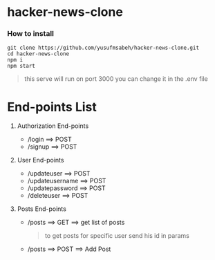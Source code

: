 # hacker-news-clone

### How to install

```
git clone https://github.com/yusufmsabeh/hacker-news-clone.git
cd hacker-news-clone
npm i
npm start
```

> this serve will run on port 3000 you can change it in the .env file

# End-points List

1. Authorization End-points

   - /login ==> POST
   - /signup ==> POST

2. User End-points

   - /updateuser ==> POST
   - /updateusername ==> POST
   - /updatepassword ==> POST
   - /deleteuser ==> POST

3. Posts End-points
   - /posts ==> GET ==> get list of posts
     > to get posts for specific user send his id in params
   - /posts ==> POST ==> Add Post
